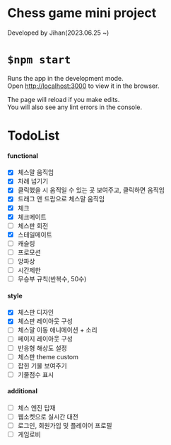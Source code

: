 Chess game mini project
=
Developed by Jihan(2023.06.25 ~)

`$npm start`
=
Runs the app in the development mode.\
Open [http://localhost:3000](http://localhost:3000) to view it in the browser.

The page will reload if you make edits.\
You will also see any lint errors in the console.


TodoList
=
#### functional
- [x] 체스말 움직임
- [x] 차례 넘기기
- [x] 클릭했을 시 움직일 수 있는 곳 보여주고, 클릭하면 움직임
- [x] 드래그 앤 드랍으로 체스말 움직임
- [x] 체크
- [x] 체크메이트
- [ ] 체스판 회전
- [x] 스테일메이트
- [ ] 캐슬링
- [ ] 프로모션
- [ ] 앙파상
- [ ] 시간제한
- [ ] 무승부 규칙(반복수, 50수)

#### style
- [x] 체스판 디자인
- [x] 체스판 레이아웃 구성
- [ ] 체스말 이동 애니메이션 + 소리
- [ ] 페이지 레이아웃 구성
- [ ] 반응형 해상도 설정
- [ ] 체스판 theme custom
- [ ] 잡힌 기물 보여주기
- [ ] 기물점수 표시

#### additional
- [ ] 체스 엔진 탑재
- [ ] 웹소켓으로 실시간 대전
- [ ] 로그인, 회원가입 및 플레이어 프로필
- [ ] 게임로비